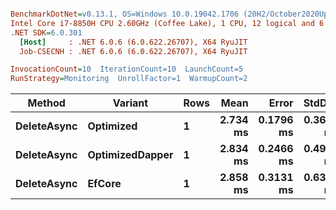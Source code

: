 ``` ini

BenchmarkDotNet=v0.13.1, OS=Windows 10.0.19042.1706 (20H2/October2020Update)
Intel Core i7-8850H CPU 2.60GHz (Coffee Lake), 1 CPU, 12 logical and 6 physical cores
.NET SDK=6.0.301
  [Host]     : .NET 6.0.6 (6.0.622.26707), X64 RyuJIT
  Job-CSECNH : .NET 6.0.6 (6.0.622.26707), X64 RyuJIT

InvocationCount=10  IterationCount=10  LaunchCount=5  
RunStrategy=Monitoring  UnrollFactor=1  WarmupCount=2  

```
|      Method |         Variant | Rows |     Mean |     Error |    StdDev |   Median |      Min |      Max |
|------------ |---------------- |----- |---------:|----------:|----------:|---------:|---------:|---------:|
| **DeleteAsync** |       **Optimized** |    **1** | **2.734 ms** | **0.1796 ms** | **0.3627 ms** | **2.639 ms** | **2.262 ms** | **4.329 ms** |
| **DeleteAsync** | **OptimizedDapper** |    **1** | **2.834 ms** | **0.2466 ms** | **0.4981 ms** | **2.697 ms** | **2.310 ms** | **4.818 ms** |
| **DeleteAsync** |          **EfCore** |    **1** | **2.858 ms** | **0.3131 ms** | **0.6325 ms** | **2.582 ms** | **2.387 ms** | **5.211 ms** |
